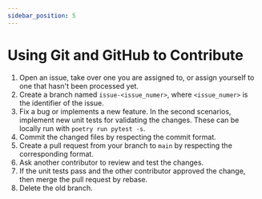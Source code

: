 ```yaml
---
sidebar_position: 5
---
```


# Using Git and GitHub to Contribute

1. Open an issue, take over one you are assigned to, or assign yourself to one that hasn't been processed yet.
2. Create a branch named `issue-<issue_numer>`, where `<issue_numer>` is the identifier of the issue.
3. Fix a bug or implements a new feature. In the second scenarios, implement new unit tests for validating the changes. These can be locally run with `poetry run pytest -s`.
4. Commit the changed files by respecting the commit format.
5. Create a pull request from your branch to `main` by respecting the corresponding format.
6. Ask another contributor to review and test the changes.
7. If the unit tests pass and the other contributor approved the change, then merge the pull request by rebase.
8. Delete the old branch.